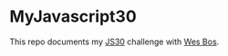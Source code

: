 # MyJavascript30

This repo documents my [JS30](https://javascript30.com/) challenge with [Wes Bos](http://wesbos.com/).
